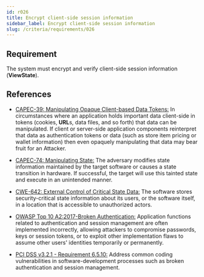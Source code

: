 ```yaml
---
id: r026
title: Encrypt client-side session information
sidebar_label: Encrypt client-side session information
slug: /criteria/requirements/026
---
```


## Requirement

The system must encrypt and verify
client-side session information (**ViewState**).

## References

- [CAPEC-39: Manipulating Opaque Client-based Data Tokens:](http://capec.mitre.org/data/definitions/39.html)
In circumstances where an application holds
important data client-side in tokens
(cookies, **URL**s, data files, and so forth)
that data can be manipulated.
If client or server-side application components
reinterpret that data as authentication tokens
or data (such as store item pricing
or wallet information)
then even opaquely manipulating that data
may bear fruit for an Attacker.

- [CAPEC-74: Manipulating State:](http://capec.mitre.org/data/definitions/74.html)
The adversary modifies state information
maintained by the target software
or causes a state transition in hardware.
If successful,
the target will use this tainted state
and execute in an unintended manner.

- [CWE-642: External Control of Critical State Data:](https://cwe.mitre.org/data/definitions/642.html)
The software stores
security-critical state information
about its users,
or the software itself,
in a location
that is accessible
to unauthorized actors.

- [OWASP Top 10 A2:2017-Broken Authentication:](https://owasp.org/www-project-top-ten/OWASP_Top_Ten_2017/Top_10-2017_A2-Broken_Authentication)
Application functions
related to authentication and session management
are often implemented incorrectly,
allowing attackers
to compromise passwords,
keys or session tokens,
or to exploit other implementation flaws
to assume other users' identities
temporarily or permanently.

- [PCI DSS v3.2.1 - Requirement 6.5.10:](https://www.pcisecuritystandards.org/documents/PCI_DSS_v3-2-1.pdf)
Address common coding vulnerabilities
in software-development processes
such as broken authentication
and session management.
